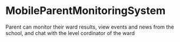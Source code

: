# MobileParentMonitoringSystem
Parent can monitor their ward results, view events and news from the school, and chat with the level cordinator of the ward
